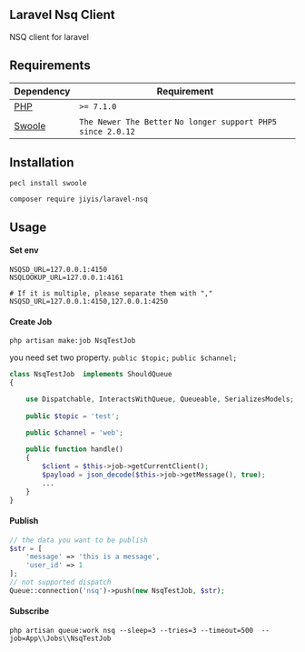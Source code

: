 ## Laravel Nsq Client
NSQ client for laravel

## Requirements

| Dependency | Requirement |
| -------- | -------- |
| [PHP](https://secure.php.net/manual/en/install.php) | `>= 7.1.0` |
| [Swoole](https://www.swoole.co.uk/) | `The Newer The Better` `No longer support PHP5 since 2.0.12` |

## Installation
```
pecl install swoole
```
```
composer require jiyis/laravel-nsq
```

## Usage
#### Set env
```
NSQSD_URL=127.0.0.1:4150
NSQLOOKUP_URL=127.0.0.1:4161

# If it is multiple, please separate them with ","
NSQSD_URL=127.0.0.1:4150,127.0.0.1:4250
```
#### Create Job
```
php artisan make:job NsqTestJob
```
you need set two property. `public $topic;` `public $channel;`
```php
class NsqTestJob  implements ShouldQueue
{

    use Dispatchable, InteractsWithQueue, Queueable, SerializesModels;
 
    public $topic = 'test';
    
    public $channel = 'web';

    public function handle()
    {
        $client = $this->job->getCurrentClient();
        $payload = json_decode($this->job->getMessage(), true);
        ...
    }
}
```
#### Publish
```php
// the data you want to be publish 
$str = [
    'message' => 'this is a message',
    'user_id' => 1
];
// not supported dispatch
Queue::connection('nsq')->push(new NsqTestJob, $str);
```
#### Subscribe
```
php artisan queue:work nsq --sleep=3 --tries=3 --timeout=500  --job=App\\Jobs\\NsqTestJob  
```

